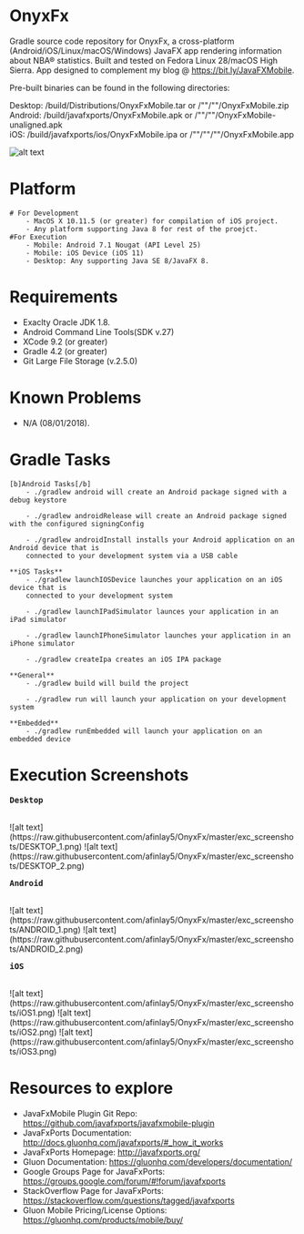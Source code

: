 # OnyxFx
Gradle source code repository for OnyxFx, a cross-platform (Android/iOS/Linux/macOS/Windows) JavaFX app rendering information about NBA® statistics. Built and tested on Fedora Linux 28/macOS High Sierra. App designed to complement my blog @ https://bit.ly/JavaFXMobile.

Pre-built binaries can be found in the following directories:

Desktop: /build/Distributions/OnyxFxMobile.tar or /""/""/OnyxFxMobile.zip <br />
Android: /build/javafxports/OnyxFxMobile.apk or /""/""/OnyxFxMobile-unaligned.apk <br />
iOS:	/build/javafxports/ios/OnyxFxMobile.ipa or /""/""/""/OnyxFxMobile.app <br />

![alt text](https://raw.githubusercontent.com/afinlay5/OnyxFx/master/blog.png)

# Platform 
	# For Development
		- MacOS X 10.11.5 (or greater) for compilation of iOS project. 	
		- Any platform supporting Java 8 for rest of the proejct.
	#For Execution
		- Mobile: Android 7.1 Nougat (API Level 25)
		- Mobile: iOS Device (iOS 11)
		- Desktop: Any supporting Java SE 8/JavaFX 8.

# Requirements
- Exaclty Oracle JDK 1.8.
- Android Command Line Tools(SDK v.27)
- XCode 9.2 (or greater)
- Gradle 4.2 (or greater)
- Git Large File Storage (v.2.5.0)

# Known Problems
- N/A (08/01/2018).

# Gradle Tasks
	[b]Android Tasks[/b]
		- ./gradlew android will create an Android package signed with a debug keystore

		- ./gradlew androidRelease will create an Android package signed with the configured signingConfig

		- ./gradlew androidInstall installs your Android application on an Android device that is 
	  	connected to your development system via a USB cable

	**iOS Tasks**
		- ./gradlew launchIOSDevice launches your application on an iOS device that is 
	  	connected to your development system

		- ./gradlew launchIPadSimulator launces your application in an iPad simulator

		- ./gradlew launchIPhoneSimulator launches your application in an iPhone simulator

		- ./gradlew createIpa creates an iOS IPA package

	**General**
		- ./gradlew build will build the project

		- ./gradlew run will launch your application on your development system

	**Embedded**
		- ./gradlew runEmbedded will launch your application on an embedded device

# Execution Screenshots
<pre><b>Desktop</b></pre>
<br/>
	![alt text](https://raw.githubusercontent.com/afinlay5/OnyxFx/master/exc_screenshots/DESKTOP_1.png)
	![alt text](https://raw.githubusercontent.com/afinlay5/OnyxFx/master/exc_screenshots/DESKTOP_2.png)
</br>
<pre><b>Android</b></pre>
<br/>
	![alt text](https://raw.githubusercontent.com/afinlay5/OnyxFx/master/exc_screenshots/ANDROID_1.png)
	![alt text](https://raw.githubusercontent.com/afinlay5/OnyxFx/master/exc_screenshots/ANDROID_2.png)
</br>
<pre><b>iOS</b></pre>
</br>
	![alt text](https://raw.githubusercontent.com/afinlay5/OnyxFx/master/exc_screenshots/iOS1.png)
	![alt text](https://raw.githubusercontent.com/afinlay5/OnyxFx/master/exc_screenshots/iOS2.png)
	![alt text](https://raw.githubusercontent.com/afinlay5/OnyxFx/master/exc_screenshots/iOS3.png)
</br>

# Resources to explore
-	JavaFxMobile Plugin Git Repo: https://github.com/javafxports/javafxmobile-plugin
-	JavaFxPorts Documentation: http://docs.gluonhq.com/javafxports/#_how_it_works
-	JavaFxPorts Homepage: http://javafxports.org/
-	Gluon Documentation: https://gluonhq.com/developers/documentation/
-	Google Groups Page for JavaFxPorts: https://groups.google.com/forum/#!forum/javafxports
-	StackOverflow Page for JavaFxPorts: https://stackoverflow.com/questions/tagged/javafxports
-	Gluon Mobile Pricing/License Options: https://gluonhq.com/products/mobile/buy/
